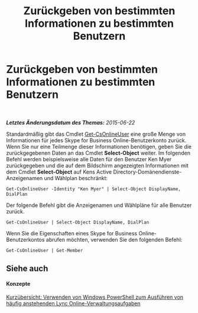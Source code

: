 ﻿---
title: Zurückgeben von bestimmten Informationen zu bestimmten Benutzern
TOCTitle: Zurückgeben von bestimmten Informationen zu bestimmten Benutzern
ms:assetid: bbee85bd-d8a7-4b28-90d7-45c43eee48f6
ms:mtpsurl: https://technet.microsoft.com/de-de/library/Dn362838(v=OCS.15)
ms:contentKeyID: 56269341
ms.date: 06/01/2017
mtps_version: v=OCS.15
ms.translationtype: HT
---

# Zurückgeben von bestimmten Informationen zu bestimmten Benutzern

 

_**Letztes Änderungsdatum des Themas:** 2015-06-22_

Standardmäßig gibt das Cmdlet [Get-CsOnlineUser](get-csonlineuser.md) eine große Menge von Informationen für jedes Skype for Business Online-Benutzerkonto zurück. Wenn Sie nur eine Teilmenge dieser Informationen benötigen, geben Sie die zurückgegebenen Daten an das Cmdlet **Select-Object** weiter. Im folgenden Befehl werden beispielsweise alle Daten für den Benutzer Ken Myer zurückgegeben und die auf dem Bildschirm angezeigten Informationen mit dem Cmdlet **Select-Object** auf Kens Active Directory-Domänendienste-Anzeigenamen und Wählplan beschränkt:

    Get-CsOnlineUser -Identity "Ken Myer" | Select-Object DisplayName, DialPlan

Der folgende Befehl gibt die Anzeigenamen und Wählpläne für alle Benutzer zurück.

    Get-CsOnlineUser | Select-Object DisplayName, DialPlan

Wenn Sie die Eigenschaften eines Skype for Business Online-Benutzerkontos abrufen möchten, verwenden Sie den folgenden Befehl:

    Get-CsOnlineUser | Get-Member

## Siehe auch

#### Konzepte

[Kurzübersicht: Verwenden von Windows PowerShell zum Ausführen von häufig anstehenden Lync Online-Verwaltungsaufgaben](quick-reference-using-windows-powershell-to-do-common-skype-for-business-online-management-tasks.md)

